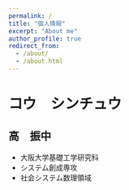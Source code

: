 ```yaml
---
permalink: /
title: "個人情報"
excerpt: "About me"
author_profile: true
redirect_from: 
  - /about/
  - /about.html
---
```


**コウ　シンチュウ** 
=
**高　振中**
--
- 大阪大学基礎工学研究科
- システム創成専攻
- 社会システム数理領域
